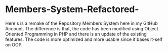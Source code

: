 # Members-System-Refactored-

Here's is a remake of the Repository Members System here in my GitHub Account. The difference is that, the code has been modified using Object Oriented Programming 
in PHP and there is an update of the existing features. The code is more optimized and more usable since it bases it-self on OOP.
